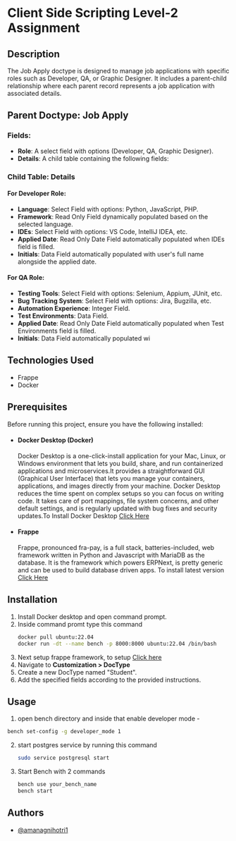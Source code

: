 # Client Side Scripting Level-2 Assignment

## Description

The Job Apply doctype is designed to manage job applications with specific roles such as Developer, QA, or Graphic Designer. It includes a parent-child relationship where each parent record represents a job application with associated details.

## Parent Doctype: Job Apply

### Fields:

- **Role**: A select field with options (Developer, QA, Graphic Designer).
- **Details**: A child table containing the following fields:

### Child Table: Details

#### For Developer Role:

- **Language**: Select Field with options: Python, JavaScript, PHP.
- **Framework**: Read Only Field dynamically populated based on the selected language.
- **IDEs**: Select Field with options: VS Code, IntelliJ IDEA, etc.
- **Applied Date**: Read Only Date Field automatically populated when IDEs field is filled.
- **Initials**: Data Field automatically populated with user's full name alongside the applied date.

#### For QA Role:

- **Testing Tools**: Select Field with options: Selenium, Appium, JUnit, etc.
- **Bug Tracking System**: Select Field with options: Jira, Bugzilla, etc.
- **Automation Experience**: Integer Field.
- **Test Environments**: Data Field.
- **Applied Date**: Read Only Date Field automatically populated when Test Environments field is filled.
- **Initials**: Data Field automatically populated wi

## Technologies Used

- Frappe
- Docker


## Prerequisites

Before running this project, ensure you have the following installed:

- #### Docker Desktop (Docker)
    Docker Desktop is a one-click-install application for your Mac, Linux, or Windows environment that lets you build, share, and run containerized applications and microservices.It provides a straightforward GUI (Graphical User Interface) that lets you manage your containers, applications, and images directly from your machine. Docker Desktop reduces the time spent on complex setups so you can focus on writing code. It takes care of port mappings, file system concerns, and other default settings, and is regularly updated with bug fixes and security updates.To Install Docker Desktop <a href="https://docs.docker.com/desktop/" alt="not found">Click Here</a>

- #### Frappe
    Frappe, pronounced fra-pay, is a full stack, batteries-included, web framework written in Python and Javascript with MariaDB as the database. It is the framework which powers ERPNext, is pretty generic and can be used to build database driven apps. To install latest version <a href="https://frappeframework.com/docs/user/en/introduction" alt="not found">Click Here</a>


## Installation
1. Install Docker desktop and open command prompt.
2. Inside command promt type this command
   ```bash
   docker pull ubuntu:22.04
   docker run -dt --name bench -p 8000:8000 ubuntu:22.04 /bin/bash
   ```
4. Next setup frappe framework, to setup <a href="https://wiki.nestorbird.com/wiki/install-frappe-v15">Click here</a>
5. Navigate to **Customization > DocType**
6. Create a new DocType named "Student".
7. Add the specified fields according to the provided instructions.
## Usage
1. open bench directory and inside that enable developer mode -
 ```bash
bench set-config -g developer_mode 1
  ```
2. start postgres service by running this command
   ```bash
   sudo service postgresql start
   ```
3. Start Bench with 2 commands
   ```bash
   bench use your_bench_name
   bench start
   ```
## Authors

- [@amanagnihotri1](https://www.github.com/amanagnihotri1)
